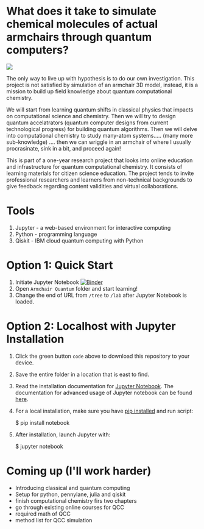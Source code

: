 # What does it take to simulate chemical molecules of actual armchairs through quantum computers?

![](https://github.com/pdflu/Armchair-Quantum/blob/main/Under%20Cushions/armnice.png)

The only way to live up with hypothesis is to do our own investigation. This project is not satisfied by simulation of an armchair 3D model, instead, it is a mission to build up field knowledge about quantum computational chemistry. 

We will start from learning quantum shifts in classical physics that impacts on computational science and chemistry. Then we will try to design quantum accelatrators (quantum computer designs from current technological progress) for building quantum algorithms. Then we will delve into computational chemistry to study many-atom systems.....  (many more sub-knowledge) .... then we can wriggle in an armchair of where I usually procrasinate, sink in a bit, and proceed again!

This is part of a one-year research project that looks into online education and infrastructure for quantum computational chemistry. It consists of learning materials for citizen science education. The project tends to invite professional researchers and learners from non-technical backgrounds to give feedback regarding content validities and virtual collaborations. 

# Tools 
1. Jupyter - a web-based environment for interactive computing
2. Python - programming language 
3. Qiskit - IBM cloud quantum computing with Python

# Option 1: Quick Start
1. Initiate Jupyter Notebook 
[![Binder](https://mybinder.org/badge_logo.svg)](https://mybinder.org/v2/gh/pdflu/Armchair-Quantum/HEAD)
2. Open `Armchair Quantum` folder and start learning! 
3. Change the end of URL from `/tree` to `/lab` after Jupyter Notebook is loaded.

# Option 2: Localhost with Jupyter Installation

1. Click the green button `code` above to download this repository to your device.

2. Save the entire folder in a location that is east to find. 

3. Read the installation documentation for [Jupyter Notebook](https://jupyter.readthedocs.io/en/latest/install.html).
The documentation for advanced usage of Jupyter notebook can be found
[here](https://jupyter-notebook.readthedocs.io/en/latest/).

4. For a local installation, make sure you have
[pip installed](https://pip.readthedocs.io/en/stable/installing/) and run script:

    $ pip install notebook

5. After installation, launch Jupyter with:

    $ jupyter notebook


# Coming up (I'll work harder)

- Introducing classical and quantum computing 
- Setup for python, pennylane, julia and qiskit 
- finish computational chemistry firs two chapters 
- go through existing online courses for QCC
- required math of QCC
- method list for QCC simulation 
